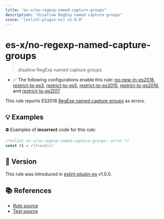 ```yaml
---
title: "es-x/no-regexp-named-capture-groups"
description: "disallow RegExp named capture groups"
since: "[eslint-plugin-es] v1.0.0"
---
```


# es-x/no-regexp-named-capture-groups
> disallow RegExp named capture groups

- ✅ The following configurations enable this rule: [no-new-in-es2018], [restrict-to-es3], [restrict-to-es5], [restrict-to-es2015], [restrict-to-es2016], and [restrict-to-es2017]

This rule reports ES2018 [RegExp named capture groups](https://github.com/tc39/proposal-regexp-named-groups#readme) as errors.

## 💡 Examples

⛔ Examples of **incorrect** code for this rule:

<eslint-playground type="bad">

```js
/*eslint es-x/no-regexp-named-capture-groups: error */
const r1 = /(?<a>b)c/
```

</eslint-playground>

## 🚀 Version

This rule was introduced in [eslint-plugin-es] v1.0.0.

[eslint-plugin-es]: https://github.com/mysticatea/eslint-plugin-es

## 📚 References

- [Rule source](https://github.com/eslint-community/eslint-plugin-es-x/blob/master/lib/rules/no-regexp-named-capture-groups.js)
- [Test source](https://github.com/eslint-community/eslint-plugin-es-x/blob/master/tests/lib/rules/no-regexp-named-capture-groups.js)

[no-new-in-es2018]: ../configs/index.md#no-new-in-es2018
[restrict-to-es3]: ../configs/index.md#restrict-to-es3
[restrict-to-es5]: ../configs/index.md#restrict-to-es5
[restrict-to-es2015]: ../configs/index.md#restrict-to-es2015
[restrict-to-es2016]: ../configs/index.md#restrict-to-es2016
[restrict-to-es2017]: ../configs/index.md#restrict-to-es2017
